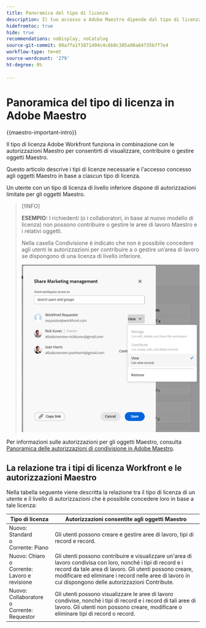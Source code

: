 ```yaml
---
title: Panoramica del tipo di licenza
description: Il tuo accesso a Adobe Maestro dipende dal tipo di licenza, oltre che dalle autorizzazioni concesse agli oggetti Maestro.
hidefromtoc: true
hide: true
recommendations: noDisplay, noCatalog
source-git-commit: 08a7fa1f3871494c4c6b0c385a98a64735b7f7e4
workflow-type: tm+mt
source-wordcount: '279'
ht-degree: 0%

---
```


<!--update the metadata with real things when making this public; also update the description with something like this: Not all users in the organization have the same access and permissions to use Adobe Maestro. This article describes the levels of access that users could have to Adobe Maestro. -->
<!--update the title and the metadata title if Maestro is NOT its own product - because the title is too generic for it being a Workfront capability-->

# Panoramica del tipo di licenza in Adobe Maestro

{{maestro-important-intro}}

Il tipo di licenza Adobe Workfront funziona in combinazione con le autorizzazioni Maestro per consentirti di visualizzare, contribuire o gestire oggetti Maestro.

Questo articolo descrive i tipi di licenze necessarie e l&#39;accesso concesso agli oggetti Maestro in base a ciascun tipo di licenza.

Un utente con un tipo di licenza di livello inferiore dispone di autorizzazioni limitate per gli oggetti Maestro.

>[!INFO]
>
>**ESEMPIO:** I richiedenti (o i collaboratori, in base al nuovo modello di licenza) non possono contribuire o gestire le aree di lavoro Maestro e i relativi oggetti.
>
>Nella casella Condivisione è indicato che non è possibile concedere agli utenti le autorizzazioni per contribuire a o gestire un’area di lavoro se dispongono di una licenza di livello inferiore.
>
>![](assets/permissions-grayed-out-for-requestor-user.png)


Per informazioni sulle autorizzazioni per gli oggetti Maestro, consulta [Panoramica delle autorizzazioni di condivisione in Adobe Maestro](/help/quicksilver/maestro/access/sharing-permissions-overview.md).

## La relazione tra i tipi di licenza Workfront e le autorizzazioni Maestro

Nella tabella seguente viene descritta la relazione tra il tipo di licenza di un utente e il livello di autorizzazioni che è possibile concedere loro in base a tale licenza:


| Tipo di licenza | Autorizzazioni consentite agli oggetti Maestro |
|------------------------------------------------|-------------------------------------------------------------------------------------------------------------------------------------------------------------------------------|
| Nuovo: Standard <br> o <br>Corrente: Piano | Gli utenti possono creare e gestire aree di lavoro, tipi di record e record. |
| Nuovo: Chiaro <br> o <br>Corrente: Lavoro e revisione | Gli utenti possono contribuire e visualizzare un&#39;area di lavoro condivisa con loro, nonché i tipi di record e i record da tale area di lavoro.  Gli utenti possono creare, modificare ed eliminare i record nelle aree di lavoro in cui dispongono delle autorizzazioni Contribute. |
| Nuovo: Collaboratore <br> o <br>Corrente: Requestor | Gli utenti possono visualizzare le aree di lavoro condivise, nonché i tipi di record e i record di tali aree di lavoro. Gli utenti non possono creare, modificare o eliminare tipi di record o record. |



